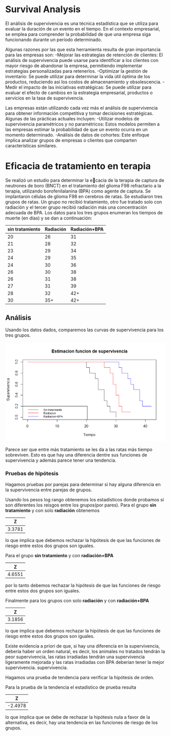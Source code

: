 # Survival Analysis

El análisis de supervivencia es una técnica estadística que se utiliza para evaluar la duración de un evento en el tiempo. En el contexto empresarial, se emplea para comprender la probabilidad de que una empresa siga funcionando durante un período determinado.

Algunas razones por las que esta herramienta resulta de gran importancia para las empresas son:
-Mejorar las estrategias de retención de clientes: El análisis de supervivencia puede usarse para identificar a los clientes con mayor riesgo de abandonar la empresa, permitiendo implementar estrategias personalizadas para retenerlos.
-Optimizar la gestión de inventario: Se puede utilizar para determinar la vida útil óptima de los productos, reduciendo así los costos de almacenamiento y obsolescencia.
-Medir el impacto de las iniciativas estratégicas: Se puede utilizar para evaluar el efecto de cambios en la estrategia empresarial, productos o servicios en la tasa de supervivencia.

Las empresas están utilizando cada vez más el análisis de supervivencia para obtener información competitiva y tomar decisiones estratégicas. Algunas de las prácticas actuales incluyen:
-Utilizar modelos de supervivencia paramétricos y no paramétricos: Estos modelos permiten a las empresas estimar la probabilidad de que un evento ocurra en un momento determinado.
-Análisis de datos de cohortes: Este enfoque implica analizar grupos de empresas o clientes que comparten características similares.

# Eficacia de tratamiento en terapia

Se realizó un estudio para determinar la ecacia de la terapia de captura de
neutrones de boro (BNCT) en el tratamiento del glioma F98 refractario a la terapia, utilizando borofenilalanina (BPA) como agente de captura. Se implantaron células de glioma F98 en cerebros de ratas. Se estudiaron tres grupos de ratas. Un grupo no recibió tratamiento, otro fue tratado solo con radiación y el tercer grupo recibió radiación más una concentración adecuada de BPA. Los datos para los tres grupos enumeran los tiempos de muerte (en días) y se dan a continuación:

| sin tratamiento | Radiación | Radiación+BPA |
|-----------------|-----------|---------------|
|20               | 26        | 31            |
|21               | 28        | 32            |
|23               | 29        | 34            |
|24               | 29        | 35            |
|24               | 30        | 36            |
|26               | 30        | 38            |
|26               | 31        | 38            |
|27               | 31        | 39            |
|28               | 32        | 42+           |
|30               | 35+       | 42+           |

## Análisis

Usando los datos dados, comparemos las curvas de supervivencia para los tres grupos.

![Curvas de supervivencia](imagenes/Grafica.png)

Parece ser que entre más tratamiento se les da a las ratas más tiempo sobreviven. Esto es que hay una diferencia dentre sus funciones de supervivencia y además parece tener una tendencia. 

### Pruebas de hipótesis

Hagamos pruebas por parejas para determinar si hay alguna diferencia en la supervivencia entre parejas de grupos.

Usando los pesos log rango obtenemos los estadísticos donde probamos si son diferentes los reisgos entre los grupos(por pares). Para el grupo **sin tratamiento** y con solo **radiación** obtenemos 

| Z    |
|------|
|3.3781| 

lo que implica que debemos rechazar la hipótesis de que las funciones de riesgo entre estos dos grupos son iguales.

 Para el grupo **sin tratamiento** y con **radiación+BPA**
 
| Z    |
|------|
|4.6551|
por lo tanto debemos rechazar la hipótesis de que las funciones de riesgo entre estos dos grupos son iguales.


Finalmente para los grupos con solo **radiación** y con **radiación+BPA**

| Z    |
|------|
|3.1856|

lo que implica que debemos rechazar la hipótesis de que las funciones de riesgo entre estos
dos grupos son iguales.

Existe evidencia a priori de que, si hay una diferencia en la supervivencia, debería haber un orden natural, es decir, los animales no tratados tendrán la peor supervivencia, las ratas irradiadas tendrán una supervivencia ligeramente mejorada y las ratas irradiadas con BPA deberían tener la mejor supervivencia. supervivencia.

Hagamos una prueba de tendencia para verificar la hipótesis de orden.

Para la prueba de la tendencia el estadístico de prueba resulta 

| Z     |
|-------|
|-2.4978|

lo que implica que se debe de rechazar la hipótesis nula a favor de la alternativa, es decir, hay una tendencia en las funciones de riesgo de los grupos.

